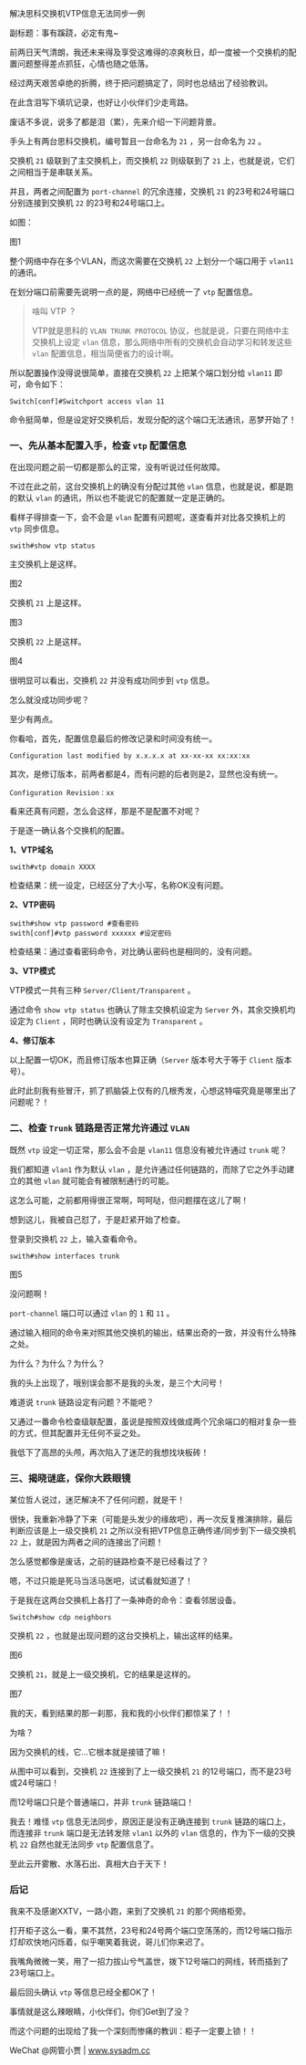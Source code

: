 解决思科交换机VTP信息无法同步一例

副标题：事有蹊跷，必定有鬼~



前两日天气清朗，我还未来得及享受这难得的凉爽秋日，却一度被一个交换机的配置问题整得差点抓狂，心情也随之低落。

经过两天艰苦卓绝的折腾，终于把问题搞定了，同时也总结出了经验教训。

在此含泪写下填坑记录，也好让小伙伴们少走弯路。

废话不多说，说多了都是泪（累），先来介绍一下问题背景。



手头上有两台思科交换机，编号暂且一台命名为 `21` ，另一台命名为 `22` 。

交换机 `21` 级联到了主交换机上，而交换机 `22` 则级联到了 `21` 上，也就是说，它们之间相当于是串联关系。

并且，两者之间配置为 `port-channel` 的冗余连接，交换机 `21` 的23号和24号端口分别连接到交换机 `22` 的23号和24号端口上。

如图：

图1



整个网络中存在多个VLAN，而这次需要在交换机 `22` 上划分一个端口用于 `vlan11` 的通讯。

在划分端口前需要先说明一点的是，网络中已经统一了 `vtp` 配置信息。

> 啥叫 VTP ？
>
> VTP就是思科的 `VLAN TRUNK PROTOCOL` 协议，也就是说，只要在网络中主交换机上设定 `vlan` 信息，那么网络中所有的交换机会自动学习和转发这些 `vlan` 配置信息，相当简便省力的设计啊。



所以配置操作没得说很简单，直接在交换机 `22` 上把某个端口划分给 `vlan11`  即可，命令如下：

```
Switch[conf]#Switchport access vlan 11
```

命令挺简单，但是设定好交换机后，发现分配的这个端口无法通讯，恶梦开始了！



### 一、先从基本配置入手，检查 `vtp` 配置信息

在出现问题之前一切都是那么的正常，没有听说过任何故障。

不过在此之前，这台交换机上的确没有分配过其他 `vlan` 信息，也就是说，都是跑的默认 `vlan` 的通讯，所以也不能说它的配置就一定是正确的。

看样子得排查一下，会不会是 `vlan` 配置有问题呢，遂查看并对比各交换机上的 `vtp` 同步信息。

```shell
swith#show vtp status
```



主交换机上是这样。

图2



交换机 `21` 上是这样。

图3



交换机 `22` 上是这样。

图4



很明显可以看出，交换机 `22` 并没有成功同步到 `vtp` 信息。

怎么就没成功同步呢？

至少有两点。

你看哈，首先，配置信息最后的修改记录和时间没有统一。

```
Configuration last modified by x.x.x.x at xx-xx-xx xx:xx:xx
```

其次，是修订版本，前两者都是4，而有问题的后者则是2，显然也没有统一。

```
Configuration Revision：xx
```



看来还真有问题，怎么会这样，那是不是配置不对呢？

于是逐一确认各个交换机的配置。



**1、VTP域名**

```
swith#vtp domain XXXX
```

检查结果：统一设定，已经区分了大小写，名称OK没有问题。



**2、VTP密码**

```
swith#show vtp password #查看密码
swith[conf]#vtp password xxxxxx #设定密码
```

检查结果：通过查看密码命令，对比确认密码也是相同的，没有问题。



**3、VTP模式**

VTP模式一共有三种 `Server/Client/Transparent` 。

通过命令 `show vtp status` 也确认了除主交换机设定为 `Server` 外，其余交换机均设定为 `Client` ，同时也确认没有设定为 `Transparent` 。



**4、修订版本**

以上配置一切OK，而且修订版本也算正确（`Server` 版本号大于等于 `Client` 版本号）。



此时此刻我有些冒汗，抓了抓脑袋上仅有的几根秀发，心想这特喵究竟是哪里出了问题呢？！





### 二、检查 `Trunk` 链路是否正常允许通过 `VLAN`

既然 `vtp` 设定一切正常，那么会不会是 `vlan11` 信息没有被允许通过 `trunk` 呢？

我们都知道 `vlan1` 作为默认 `vlan` ，是允许通过任何链路的，而除了它之外手动建立的其他 `vlan` 就可能会有被限制通行的可能。

这怎么可能，之前都用得很正常啊，呵呵哒，但问题摆在这儿了啊！

想到这儿，我被自己怼了，于是赶紧开始了检查。



登录到交换机 `22` 上，输入查看命令。

```
swith#show interfaces trunk
```

图5



没问题啊！

`port-channel` 端口可以通过 `vlan` 的 `1` 和 `11` 。

通过输入相同的命令来对照其他交换机的输出，结果出奇的一致，并没有什么特殊之处。



为什么？为什么？为什么？

我的头上出现了，哦别误会那不是我的头发，是三个大问号！

难道说 `trunk` 链路设定有问题？不能吧？



又通过一番命令检查级联配置，虽说是按照双线做成两个冗余端口的相对复杂一些的方式，但其配置并无任何不妥之处。

我低下了高昂的头颅，再次陷入了迷茫的我想找块板砖！



### 三、揭晓谜底，保你大跌眼镜

某位哲人说过，迷茫解决不了任何问题，就是干！

很快，我重新冷静了下来（可能是头发少的缘故吧），再一次反复推演排除，最后判断应该是上一级交换机 `21` 之所以没有把VTP信息正确传递/同步到下一级交换机 `22` 上，就是因为两者之间的连接出了问题！

怎么感觉都像是废话，之前的链路检查不是已经看过了？

嗯，不过只能是死马当活马医吧，试试看就知道了！

于是我在这两台交换机上各打了一条神奇的命令：查看邻居设备。

```
Switch#show cdp neighbors
```



交换机 `22` ，也就是出现问题的这台交换机上，输出这样的结果。

图6



交换机 `21`，就是上一级交换机，它的结果是这样的。

图7



我的天，看到结果的那一刹那，我和我的小伙伴们都惊呆了！！

为啥？

因为交换机的线，它...它根本就是接错了嘛！

从图中可以看到，交换机 `22` 连接到了上一级交换机 `21` 的12号端口，而不是23号或24号端口！

而12号端口只是个普通端口，并非 `trunk` 链路端口！



我去！难怪 `vtp` 信息无法同步，原因正是没有正确连接到 `trunk` 链路的端口上，而连接非 `trunk` 端口是无法转发除 `vlan1` 以外的 `vlan` 信息的，作为下一级的交换机 `22` 自然也就无法同步 `vtp` 配置信息了。

至此云开雾散、水落石出、真相大白于天下！



### 后记

我来不及感谢XXTV，一路小跑，来到了交换机 `21` 的那个网络柜旁。

打开柜子这么一看，果不其然，23号和24号两个端口空荡荡的，而12号端口指示灯却欢快地闪烁着，似乎嘲笑着我说，哥儿们你来迟了。

我嘴角微微一笑，用了一招力拔山兮气盖世，拨下12号端口的网线，转而插到了23号端口上。

最后回头确认 `vtp` 等信息已经全都OK了！

事情就是这么辣眼睛，小伙伴们，你们Get到了没？

而这个问题的出现给了我一个深刻而惨痛的教训：柜子一定要上锁！！



WeChat @网管小贾 | www.sysadm.cc



